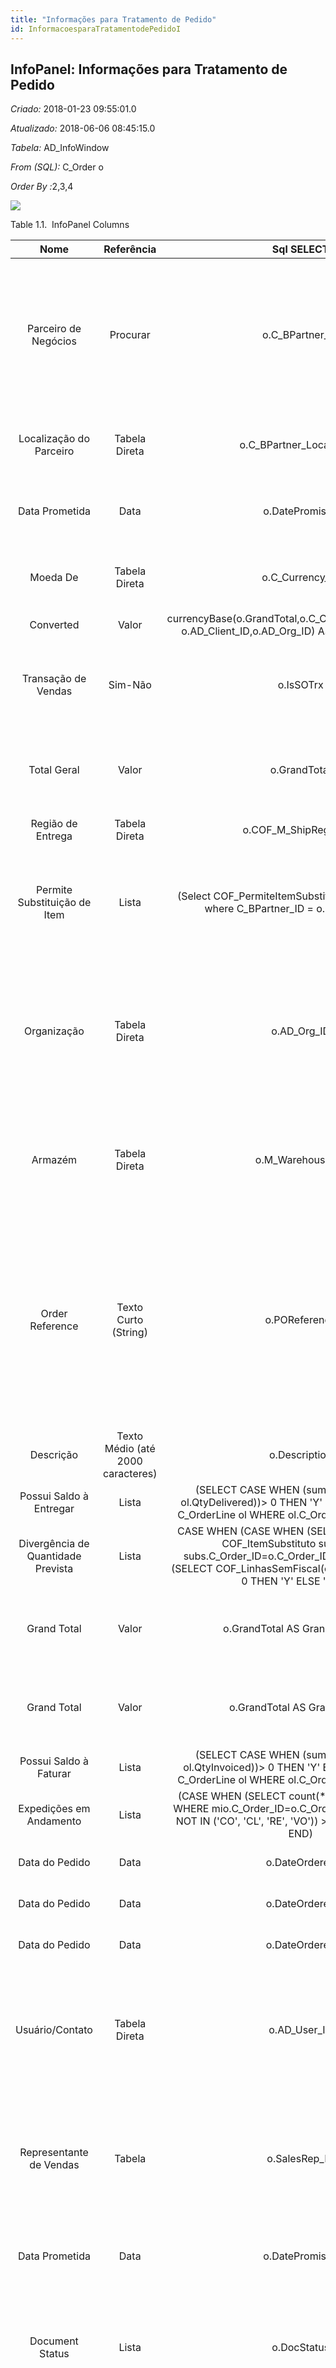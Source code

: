 ```yaml
---
title: "Informações para Tratamento de Pedido"
id: InformacoesparaTratamentodePedidoI
---
```

<div id="d129385e1" class="section chapter">

<div class="titlepage">

<div>

<div>

## InfoPanel: Informações para Tratamento de Pedido

</div>

</div>

</div>

<span class="emphasis"> *Criado:* </span>2018-01-23 09:55:01.0

<span class="emphasis"> *Atualizado:* </span>2018-06-06 08:45:15.0

<span class="emphasis"> *Tabela:* </span>AD\_InfoWindow

<span class="emphasis"> *From (SQL):* </span>C\_Order o

<span class="emphasis"> *Order By :*</span>2,3,4

![](/img/manual/InformacoesparaTratamentodePedido.png)

<div id="d129385e26" class="table">

<div class="table-title">

Table 1.1.  InfoPanel
Columns

</div>

<div class="table-contents">

|                Nome                |            Referência             |                                                                                                 Sql SELECT                                                                                                  |                                       QueryCriteria                                        |                                             Descrição                                             |                                                                                                                                                                                                                                                                                                                                                       Comentário/Ajuda                                                                                                                                                                                                                                                                                                                                                       |
| :--------------------------------: | :-------------------------------: | :---------------------------------------------------------------------------------------------------------------------------------------------------------------------------------------------------------: | :----------------------------------------------------------------------------------------: | :-----------------------------------------------------------------------------------------------: | :--------------------------------------------------------------------------------------------------------------------------------------------------------------------------------------------------------------------------------------------------------------------------------------------------------------------------------------------------------------------------------------------------------------------------------------------------------------------------------------------------------------------------------------------------------------------------------------------------------------------------------------------------------------------------------------------------------------------------: |
|        Parceiro de Negócios        |             Procurar              |                                                                                              o.C\_BPartner\_ID                                                                                              |   <span class="emphasis">*Operador:*</span>= <span class="emphasis">*Função:*</span>null   |                                Identifica um Parceiro de Negócios.                                |                                                                                                                                                                                                                                                                             Um "Parceiro de Negócios" é qualquer um com quem você transaciona. Isto pode incluir Fornecedores, Clientes, Funcionários, Vendedores, Representantes de Venda, etc.                                                                                                                                                                                                                                                                             |
|      Localização do Parceiro       |           Tabela Direta           |                                                                                         o.C\_BPartner\_Location\_ID                                                                                         |                                                                                            |                Identifica o endereço (de remessa para) este Parceiro de Negócios.                 |                                                                                                                                                                                                                                                                                                                          O "Endereço do Parceiro" indica a localização de um Parceiro de Negócios.                                                                                                                                                                                                                                                                                                                           |
|           Data Prometida           |               Data                |                                                                                               o.DatePromised                                                                                                | <span class="emphasis">*Operador:*</span>\> = <span class="emphasis">*Função:*</span>null  |                                  Data que o Pedido foi prometido                                  |                                                                                                                                                                                                                                                                                                                          A "Data Prometida" indica a data, se existir, que um Pedido foi prometido.                                                                                                                                                                                                                                                                                                                          |
|              Moeda De              |           Tabela Direta           |                                                                                              o.C\_Currency\_ID                                                                                              |                                                                                            |                                    A Moeda para este registro                                     |                                                                                                                                                                                                                                                                                                                      Indica a moeda a ser utilizada ao fazer processos ou relatórios com este registro                                                                                                                                                                                                                                                                                                                       |
|             Converted              |               Valor               |                                                 currencyBase(o.GrandTotal,o.C\_Currency\_ID,o.DateAcct, o.AD\_Client\_ID,o.AD\_Org\_ID) AS ConvertedAmount                                                  |                                                                                            |                                               null                                                |                                                                                                                                                                                                                                                                                                                                                             null                                                                                                                                                                                                                                                                                                                                                             |
|        Transação de Vendas         |              Sim-Não              |                                                                                                  o.IsSOTrx                                                                                                  |   <span class="emphasis">*Operador:*</span>= <span class="emphasis">*Função:*</span>null   |                                  Esta é uma Transação de Vendas                                   |                                                                                                                                                                                                                                                                                                                 A caixa de verificação "Transação de Vendas" indica se este item é uma Transação de Vendas.                                                                                                                                                                                                                                                                                                                  |
|            Total Geral             |               Valor               |                                                                                                o.GrandTotal                                                                                                 |                                                                                            |                                     Valor Total do documento                                      |                                                                                                                                                                                                                                                                                                                    O "Total Geral" mostra o valor total incluindo Impostos e Frete na moeda do documento                                                                                                                                                                                                                                                                                                                     |
|         Região de Entrega          |           Tabela Direta           |                                                                                          o.COF\_M\_ShipRegion\_ID                                                                                           |   <span class="emphasis">*Operador:*</span>= <span class="emphasis">*Função:*</span>null   |                                   Primary Key : Shipment Region                                   |                                                                                                                                                                                                                                                                                                                                                Primary Key : Shipment Region                                                                                                                                                                                                                                                                                                                                                 |
|    Permite Substituição de Item    |               Lista               |                                                       (Select COF\_PermiteItemSubstituto from C\_BPartner where C\_BPartner\_ID = o.C\_BPartner\_ID)                                                        |   <span class="emphasis">*Operador:*</span>= <span class="emphasis">*Função:*</span>null   | Indicar se o PN, o TdD e o Documento permitem ajustes OP x CNPJ (troca de produtos e/ou serviços) |                                                                                                                                                                                                                                                                                                              Indicar se o PN, o TdD e o Documento permitem ajustes OP x CNPJ (troca de produtos e/ou serviços).                                                                                                                                                                                                                                                                                                              |
|            Organização             |           Tabela Direta           |                                                                                                o.AD\_Org\_ID                                                                                                |   <span class="emphasis">*Operador:*</span>= <span class="emphasis">*Função:*</span>null   |                             Entidade organizacional dentro da Empresa                             |                                                                                                                                                                                                                                                                                 Uma "Organização" é uma unidade de sua "Empresa" ou "Entidade Legal" - os exemplos são loja, departamento. Você pode compartilhar dados entre organizações.                                                                                                                                                                                                                                                                                  |
|              Armazém               |           Tabela Direta           |                                                                                             o.M\_Warehouse\_ID                                                                                              |   <span class="emphasis">*Operador:*</span>= <span class="emphasis">*Função:*</span>null   |                              Armazém de estocagem e Ponto de Serviço                              |                                                                                                                                                                                                                                                                                                     O "Armazém" identifica um armazém ou local em particular onde os produtos são armazenados ou são prestados serviços.                                                                                                                                                                                                                                                                                                     |
|          Order Reference           |       Texto Curto (String)        |                                                                                                o.POReference                                                                                                | <span class="emphasis">*Operador:*</span>Like <span class="emphasis">*Função:*</span>null  |        Transaction Reference Number (Sales Order, Purchase Order) of your Business Partner        |                                                                                                                                                                                                                                   The business partner order reference is the order reference for this specific transaction; Often Purchase Order numbers are given to print on Invoices for easier reference. A standard number can be defined in the Business Partner (Customer) window.                                                                                                                                                                                                                                   |
|             Descrição              | Texto Médio (até 2000 caracteres) |                                                                                                o.Description                                                                                                |                                                                                            |                              Descrição resumida opcional do registro                              |                                                                                                                                                                                                                                                                                                                                          Uma descrição é limitada a 255 caracteres.                                                                                                                                                                                                                                                                                                                                          |
|      Possui Saldo à Entregar       |               Lista               |                                (SELECT CASE WHEN (sum(ol.QtyOrdered - ol.QtyDelivered))\> 0 THEN 'Y' ELSE 'N' END FROM C\_OrderLine ol WHERE ol.C\_Order\_ID=o.C\_Order\_ID)                                |   <span class="emphasis">*Operador:*</span>= <span class="emphasis">*Função:*</span>null   |                                      Possui Saldo à Entregar                                      |                                                                                                                                                                                                                                                                                                                                                             null                                                                                                                                                                                                                                                                                                                                                             |
| Divergência de Quantidade Prevista |               Lista               | CASE WHEN (CASE WHEN (SELECT count(\*) FROM COF\_ItemSubstituto subs WHERE subs.C\_Order\_ID=o.C\_Order\_ID) \> 0 THEN 0 ELSE (SELECT COF\_LinhasSemFiscal(o.C\_Order\_ID)) END) \> 0 THEN 'Y' ELSE 'N' END |   <span class="emphasis">*Operador:*</span>= <span class="emphasis">*Função:*</span>null   |                                Divergência de Quantidade Prevista                                 |                                                                                                                                                                                                                                                                                                                                              Divergência de Quantidade Prevista                                                                                                                                                                                                                                                                                                                                              |
|            Grand Total             |               Valor               |                                                                                       o.GrandTotal AS GrandTotalFrom                                                                                        |                                                                                            |                                     Total amount of document                                      |                                                                                                                                                                                                                                                                                                                   The Grand Total displays the total amount including Tax and Freight in document currency                                                                                                                                                                                                                                                                                                                   |
|            Grand Total             |               Valor               |                                                                                        o.GrandTotal AS GrandTotalTo                                                                                         |                                                                                            |                                     Total amount of document                                      |                                                                                                                                                                                                                                                                                                                   The Grand Total displays the total amount including Tax and Freight in document currency                                                                                                                                                                                                                                                                                                                   |
|       Possui Saldo à Faturar       |               Lista               |                                (SELECT CASE WHEN (sum(ol.QtyOrdered - ol.QtyInvoiced))\> 0 THEN 'Y' ELSE 'N' END FROM C\_OrderLine ol WHERE ol.C\_Order\_ID=o.C\_Order\_ID)                                 |   <span class="emphasis">*Operador:*</span>= <span class="emphasis">*Função:*</span>null   |                                      Possui Saldo à Faturar                                       |                                                                                                                                                                                                                                                                                                                                                             null                                                                                                                                                                                                                                                                                                                                                             |
|      Expedições em Andamento       |               Lista               |                       (CASE WHEN (SELECT count(\*) FROM M\_InOut mio WHERE mio.C\_Order\_ID=o.C\_Order\_ID AND DocStatus NOT IN ('CO', 'CL', 'RE', 'VO')) \> 0 THEN 'Y' ELSE 'N' END)                       |   <span class="emphasis">*Operador:*</span>= <span class="emphasis">*Função:*</span>null   |                                      Expedições em Andamento                                      |                                                                                                                                                                                                                                                                                                                                                   Expedições em Andamento                                                                                                                                                                                                                                                                                                                                                    |
|           Data do Pedido           |               Data                |                                                                                                o.DateOrdered                                                                                                |                                                                                            |                                          Data do Pedido                                           |                                                                                                                                                                                                                                                                                                                                            Indica a Data que um item foi pedido.                                                                                                                                                                                                                                                                                                                                             |
|           Data do Pedido           |               Data                |                                                                                                o.DateOrdered                                                                                                |                                                                                            |                                          Data do Pedido                                           |                                                                                                                                                                                                                                                                                                                                            Indica a Data que um item foi pedido.                                                                                                                                                                                                                                                                                                                                             |
|           Data do Pedido           |               Data                |                                                                                                o.DateOrdered                                                                                                |                                                                                            |                                          Data do Pedido                                           |                                                                                                                                                                                                                                                                                                                                            Indica a Data que um item foi pedido.                                                                                                                                                                                                                                                                                                                                             |
|          Usuário/Contato           |           Tabela Direta           |                                                                                               o.AD\_User\_ID                                                                                                |                                                                                            |              Usuário dentro do Sistema - Interno ou Contato de Parceiro de Negócios               |                                                                                                                                                                                                                                                                                        O Usuário identifica um usuário único e exclusivo dentro do sistema. Este poderia ser um usuário interno ou um contato de parceiro de negócios                                                                                                                                                                                                                                                                                        |
|      Representante de Vendas       |              Tabela               |                                                                                               o.SalesRep\_ID                                                                                                |                                                                                            |                    Representante de Vendas ou Promotor de Vendas da Companhia                     |                                                                                                                                                                                                                                                                                 O campo "Representante de Vendas" indica o representante de vendas para esta região. Qualquer Representante de Vendas tem que ser um usuário interno válido.                                                                                                                                                                                                                                                                                 |
|           Data Prometida           |               Data                |                                                                                               o.DatePromised                                                                                                | <span class="emphasis">*Operador:*</span>\< = <span class="emphasis">*Função:*</span>Trunc |                                  Data que o Pedido foi prometido                                  |                                                                                                                                                                                                                                                                                                                          A "Data Prometida" indica a data, se existir, que um Pedido foi prometido.                                                                                                                                                                                                                                                                                                                          |
|          Document Status           |               Lista               |                                                                                                 o.DocStatus                                                                                                 |   <span class="emphasis">*Operador:*</span>= <span class="emphasis">*Função:*</span>null   |                                The current status of the document                                 |                                                                                                                                                                                                                                                                                        The Document Status indicates the status of a document at this time. If you want to change the document status, use the Document Action field                                                                                                                                                                                                                                                                                         |
|       Tipo de Documento Alvo       |              Tabela               |                                                                                           o.C\_DocTypeTarget\_ID                                                                                            |   <span class="emphasis">*Operador:*</span>= <span class="emphasis">*Função:*</span>null   |                         Tipo de Documento Alvo para converter documentos                          |                                                                                                                                                                                                                                                      Você pode converter tipos de documento (por exemplo de Oferta para Pedido ou Fatura). A conversão é então refletida no tipo atual. Este processamento é iniciado ao se selecionar a Ação de Documento apropriada.                                                                                                                                                                                                                                                       |
|        Número do Documento         |       Texto Curto (String)        |                                                                                                o.DocumentNo                                                                                                 | <span class="emphasis">*Operador:*</span>Like <span class="emphasis">*Função:*</span>Upper |                           Documenta o número seqüencial dos documentos                            | O número do documento é usualmente gerado automaticamente pelo sistema e determinado pelo tipo de documento. Se o documento não for salvo, o número preliminar é mostrado em "\< \> ". Se o tipo do seu documento não tiver uma seqüência de documentação automática definida, o campo estará vazio ao criar um novo documento. Isto é para documentos que usualmente tem um número externo (como fatura do fornecedor). Se você deixar o campo vazio, o sistema vai gerar um número de documento por você. A seqüência de documento usada por este número de recuperação é definida na janela "Gerenciamento de Seqüência" com o nome "DocumentNo\_\< TableName\> ", onde TableName é o nome real da tabela (ex: C\_Order). |
|       Expedições Completadas       |               Lista               |                                  (CASE WHEN (SELECT count(\*) FROM M\_InOut mio WHERE mio.C\_Order\_ID=o.C\_Order\_ID AND DocStatus IN ('CO')) \> 0 THEN 'Y' ELSE 'N' END)                                  |   <span class="emphasis">*Operador:*</span>= <span class="emphasis">*Função:*</span>null   |                                      Expedições Completadas                                       |                                                                                                                                                                                                                                                                                                                                                             null                                                                                                                                                                                                                                                                                                                                                             |
|           Via de Entrega           |               Lista               |                                                                                              o.DeliveryViaRule                                                                                              |   <span class="emphasis">*Operador:*</span>= <span class="emphasis">*Função:*</span>null   |                                    Como o pedido será entregue                                    |                                                                                                                                                                                                                                                                                                    A "Via de Entrega" indica como os pedidos deverão ser entregues. Por exemplo, se o pedido será retirado ou despachado.                                                                                                                                                                                                                                                                                                    |

</div>

</div>

  

[\[BANCO DE
DADOS\]](data/InformacoesparaTratamentodePedidoinfodata.html),

</div>
